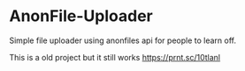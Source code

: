 # AnonFile-Uploader
Simple file uploader using anonfiles api for people to learn off.

This is a old project but it still works
https://prnt.sc/10tlanl
